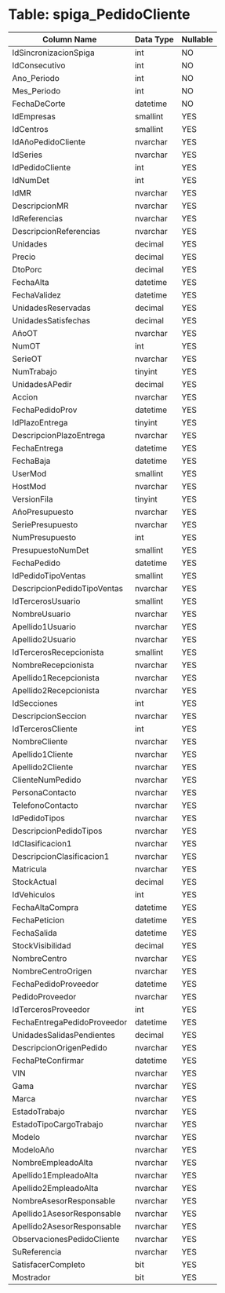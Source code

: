 # Table: spiga_PedidoCliente

| Column Name | Data Type | Nullable |
|-------------|-----------|----------|
| IdSincronizacionSpiga | int | NO |
| IdConsecutivo | int | NO |
| Ano_Periodo | int | NO |
| Mes_Periodo | int | NO |
| FechaDeCorte | datetime | NO |
| IdEmpresas | smallint | YES |
| IdCentros | smallint | YES |
| IdAñoPedidoCliente | nvarchar | YES |
| IdSeries | nvarchar | YES |
| IdPedidoCliente | int | YES |
| IdNumDet | int | YES |
| IdMR | nvarchar | YES |
| DescripcionMR | nvarchar | YES |
| IdReferencias | nvarchar | YES |
| DescripcionReferencias | nvarchar | YES |
| Unidades | decimal | YES |
| Precio | decimal | YES |
| DtoPorc | decimal | YES |
| FechaAlta | datetime | YES |
| FechaValidez | datetime | YES |
| UnidadesReservadas | decimal | YES |
| UnidadesSatisfechas | decimal | YES |
| AñoOT | nvarchar | YES |
| NumOT | int | YES |
| SerieOT | nvarchar | YES |
| NumTrabajo | tinyint | YES |
| UnidadesAPedir | decimal | YES |
| Accion | nvarchar | YES |
| FechaPedidoProv | datetime | YES |
| IdPlazoEntrega | tinyint | YES |
| DescripcionPlazoEntrega | nvarchar | YES |
| FechaEntrega | datetime | YES |
| FechaBaja | datetime | YES |
| UserMod | smallint | YES |
| HostMod | nvarchar | YES |
| VersionFila | tinyint | YES |
| AñoPresupuesto | nvarchar | YES |
| SeriePresupuesto | nvarchar | YES |
| NumPresupuesto | int | YES |
| PresupuestoNumDet | smallint | YES |
| FechaPedido | datetime | YES |
| IdPedidoTipoVentas | smallint | YES |
| DescripcionPedidoTipoVentas | nvarchar | YES |
| IdTercerosUsuario | smallint | YES |
| NombreUsuario | nvarchar | YES |
| Apellido1Usuario | nvarchar | YES |
| Apellido2Usuario | nvarchar | YES |
| IdTercerosRecepcionista | smallint | YES |
| NombreRecepcionista | nvarchar | YES |
| Apellido1Recepcionista | nvarchar | YES |
| Apellido2Recepcionista | nvarchar | YES |
| IdSecciones | int | YES |
| DescripcionSeccion | nvarchar | YES |
| IdTercerosCliente | int | YES |
| NombreCliente | nvarchar | YES |
| Apellido1Cliente | nvarchar | YES |
| Apellido2Cliente | nvarchar | YES |
| ClienteNumPedido | nvarchar | YES |
| PersonaContacto | nvarchar | YES |
| TelefonoContacto | nvarchar | YES |
| IdPedidoTipos | nvarchar | YES |
| DescripcionPedidoTipos | nvarchar | YES |
| IdClasificacion1 | nvarchar | YES |
| DescripcionClasificacion1 | nvarchar | YES |
| Matricula | nvarchar | YES |
| StockActual | decimal | YES |
| IdVehiculos | int | YES |
| FechaAltaCompra | datetime | YES |
| FechaPeticion | datetime | YES |
| FechaSalida | datetime | YES |
| StockVisibilidad | decimal | YES |
| NombreCentro | nvarchar | YES |
| NombreCentroOrigen | nvarchar | YES |
| FechaPedidoProveedor | datetime | YES |
| PedidoProveedor | nvarchar | YES |
| IdTercerosProveedor | int | YES |
| FechaEntregaPedidoProveedor | datetime | YES |
| UnidadesSalidasPendientes | decimal | YES |
| DescripcionOrigenPedido | nvarchar | YES |
| FechaPteConfirmar | datetime | YES |
| VIN | nvarchar | YES |
| Gama | nvarchar | YES |
| Marca | nvarchar | YES |
| EstadoTrabajo | nvarchar | YES |
| EstadoTipoCargoTrabajo | nvarchar | YES |
| Modelo | nvarchar | YES |
| ModeloAño | nvarchar | YES |
| NombreEmpleadoAlta | nvarchar | YES |
| Apellido1EmpleadoAlta | nvarchar | YES |
| Apellido2EmpleadoAlta | nvarchar | YES |
| NombreAsesorResponsable | nvarchar | YES |
| Apellido1AsesorResponsable | nvarchar | YES |
| Apellido2AsesorResponsable | nvarchar | YES |
| ObservacionesPedidoCliente | nvarchar | YES |
| SuReferencia | nvarchar | YES |
| SatisfacerCompleto | bit | YES |
| Mostrador | bit | YES |
